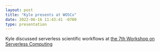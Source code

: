 ```yaml
---
layout: post
title: "Kyle presents at WOSCx"
date: 2022-06-16 11:43:41 -0700
type: presentation
---
```


Kyle discussed serverless scientific workflows at [the 7th Workshop on Serverless Computing](https://www.serverlesscomputing.org/woscx1/index.html)

